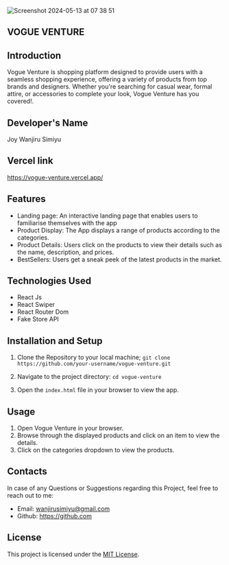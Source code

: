 ![Screenshot 2024-05-13 at 07 38 51](https://github.com/Wanjirusimiyu/Vogue-Venture/assets/162365947/574c59a4-2c03-423f-bb7d-581254b66792)

## VOGUE VENTURE
## Introduction
Vogue Venture is shopping platform  designed to provide users with a seamless shopping experience, offering a variety of products from top brands and designers. Whether you're searching for casual wear, formal attire, or accessories to complete your look, Vogue Venture has you covered!.

## Developer's Name
Joy Wanjiru Simiyu

## Vercel link
https://vogue-venture.vercel.app/

## Features
*  Landing page: An interactive landing page that enables users to familiarise themselves with the app
*  Product Display: The App displays a range of products according to the categories. 
*  Product Details: Users click on the products to view their details such as the  name, description, and prices.
*  BestSellers: Users get a sneak peek of the latest products in the market.
 

## Technologies Used
* React Js
* React Swiper
* React Router Dom
* Fake Store API
 
## Installation and Setup
1. Clone the Repository to your local machine;
  `git clone https://github.com/your-username/vogue-venture.git` 

2. Navigate to the project directory:
`cd vogue-venture`

3. Open the `index.html` file in your browser to view the app.

## Usage 
1. Open Vogue Venture in your browser.
2. Browse through the displayed products and click on  an item to view the details.
3. Click on the categories dropdown to view the products.
  

## Contacts
In case of any Questions or Suggestions regarding this Project, feel free to reach out to me:
* Email: wanjirusimiyu@gmail.com
* Github: https://github.com

## License

This project is licensed under the [MIT License](LICENSE).

